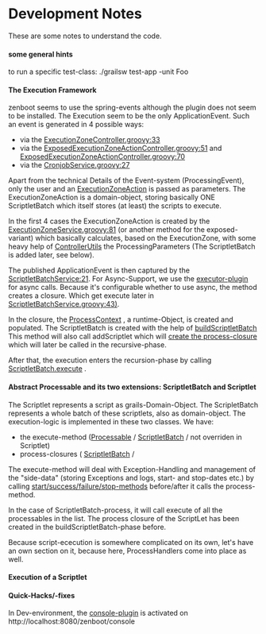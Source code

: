 Development Notes
=================

These are some notes to understand the code.

#### some general hints
to run a specific test-class:
./grailsw test-app -unit Foo


#### The Execution Framework

zenboot seems to use the spring-events although the plugin does not seem to be installed. The Execution seem to be the only ApplicationEvent.
Such an event is generated in 4 possible ways:
* via the [ExecutionZoneController.groovy:33](https://github.com/hybris/zenboot/blob/master/grails-app/controllers/org/zenboot/portal/processing/ExecutionZoneController.groovy#L33)
* via the [ExposedExecutionZoneActionController.groovy:51](https://github.com/hybris/zenboot/blob/master/grails-app/controllers/org/zenboot/portal/processing/ExposedExecutionZoneActionController.groovy#L51) and
[ExposedExecutionZoneActionController.groovy:70](https://github.com/hybris/zenboot/blob/master/grails-app/controllers/org/zenboot/portal/processing/ExposedExecutionZoneActionController.groovy#L70)
* via the [CronjobService.groovy:27](https://github.com/hybris/zenboot/blob/master/grails-app/services/org/zenboot/portal/processing/CronjobService.groovy#L27)

Apart from the technical Details of the Event-system (ProcessingEvent), only the user and an [ExecutionZoneAction](https://github.com/hybris/zenboot/blob/master/grails-app/domain/org/zenboot/portal/processing/ExecutionZoneAction.groovy)
is passed as parameters. The ExecutionZoneAction is a domain-object, storing basically ONE ScriptletBatch which itself stores (at least) the scripts to execute.

In the first 4 cases the ExecutionZoneAction is created by the [ExecutionZoneService.groovy:81](https://github.com/hybris/zenboot/blob/345a46a1dc6059e33e778ab6ed93a2b7674c1192/grails-app/services/org/zenboot/portal/processing/ExecutionZoneService.groovy#L81)
(or another method for the exposed-variant) which basically calculates, based on the ExecutionZone, with some heavy help of [ControllerUtils](https://github.com/hybris/zenboot/blob/543e9f6e5882990b392e5cd4890d19d4424b82b2/src/groovy/org/zenboot/portal/ControllerUtils.groovy)
the ProcessingParameters (The ScriptletBatch is added later, see below).

The published ApplicationEvent is then captured by the [ScriptletBatchService:21](https://github.com/hybris/zenboot/blob/314a4e84df9689b71324690b1e81ea217d52f999/grails-app/services/org/zenboot/portal/processing/ScriptletBatchService.groovy#L21).
For Async-Support, we use the [executor-plugin](https://github.com/basejump/grails-executor) for async calls. Because it's configurable whether to use async, the method creates a closure.
Which get execute later in [ScriptletBatchService.groovy:43)](https://github.com/hybris/zenboot/blob/master/grails-app/services/org/zenboot/portal/processing/ScriptletBatchService.groovy#L43).

In the closure, the [ProcessContext](https://github.com/hybris/zenboot/blob/77d3fc58dd1bbbbb0073e41efe77d72422626353/src/groovy/org/zenboot/portal/processing/ProcessContext.groovy)
, a runtime-Object, is created and populated.
The ScriptletBatch is created with the help of [buildScriptletBatch](https://github.com/hybris/zenboot/blob/314a4e84df9689b71324690b1e81ea217d52f999/grails-app/services/org/zenboot/portal/processing/ScriptletBatchService.groovy#L94)
This method will also call addScriptlet which will [create the process-closure](https://github.com/hybris/zenboot/blob/314a4e84df9689b71324690b1e81ea217d52f999/grails-app/services/org/zenboot/portal/processing/ScriptletBatchService.groovy#L127)
which will later be called in the recursive-phase.

After that, the execution enters the recursion-phase by calling [ScriptletBatch.execute](https://github.com/hybris/zenboot/blob/master/grails-app/domain/org/zenboot/portal/processing/ScriptletBatch.groovy#L32) .

#### Abstract Processable and its two extensions: ScriptletBatch and Scriptlet

The Scriptlet represents a script as grails-Domain-Object. The ScripletBatch represents a whole batch of these scriptlets, also as domain-object.
The execution-logic is implemented in these two classes. We have:
* the execute-method ([Processable](https://github.com/hybris/zenboot/blob/master/grails-app/domain/org/zenboot/portal/processing/Processable.groovy#L33) /
[ScriptletBatch](https://github.com/hybris/zenboot/blob/master/grails-app/domain/org/zenboot/portal/processing/ScriptletBatch.groovy#L30) /
not overriden in Scriptlet)
* process-closures ( [ScriptletBatch](https://github.com/hybris/zenboot/blob/345a46a1dc6059e33e778ab6ed93a2b7674c1192/grails-app/domain/org/zenboot/portal/processing/ScriptletBatch.groovy#L36) /


The execute-method will deal with Exception-Handling and management of the "side-data" (storing Exceptions and logs, start- and stop-dates etc.) by calling [start/success/failure/stop-methods](https://github.com/hybris/zenboot/blob/master/grails-app/domain/org/zenboot/portal/processing/Processable.groovy#L85)
before/after it calls the process-method.

In the case of ScriptletBatch-process, it will call execute of all the processables in the list. The process closure of the ScriptLet has been
created in the buildScriptletBatch-phase before.

Because script-ececution is somewhere complicated on its own, let's have an own section on it, because here, ProcessHandlers come into place as well.

#### Execution of a Scriptlet



#### Quick-Hacks/-fixes
In Dev-environment, the [console-plugin](http://grails.org/plugin/console) is activated on http://localhost:8080/zenboot/console
